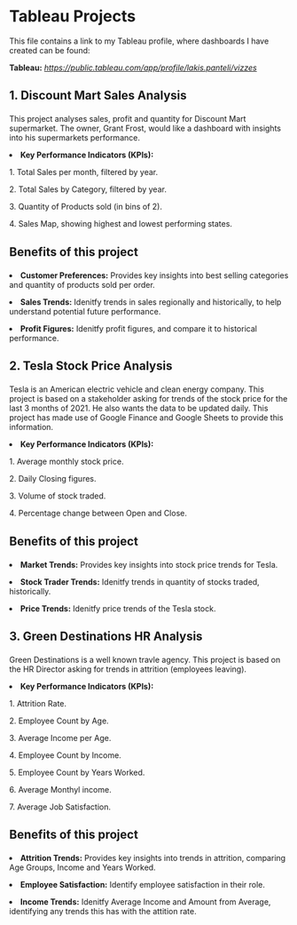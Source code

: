 # Tableau Projects
<p> This file contains a link to my Tableau profile, where dashboards I have created can be found: 

  **<p> Tableau:** *https://public.tableau.com/app/profile/lakis.panteli/vizzes* </p>

## <p> 1. Discount Mart Sales Analysis <p/>
<p> This project analyses sales, profit and quantity for Discount Mart supermarket. The owner, Grant Frost, would like a dashboard with insights into his supermarkets performance.</p>

**<p><li> Key Performance Indicators (KPIs):** </li></p>
<p> 1. Total Sales per month, filtered by year.</p>
<p> 2. Total Sales by Category, filtered by year.</p>
<p> 3. Quantity of Products sold (in bins of 2).</p>
<p> 4. Sales Map, showing highest and lowest performing states.</p>


## <p> Benefits of this project <p/>
**<p> <li> Customer Preferences:** Provides key insights into best selling categories and quantity of products sold per order. <p/>
**<p> <li> Sales Trends:** Idenitfy trends in sales regionally and historically, to help understand potential future performance. <p/>
**<p> <li> Profit Figures:** Idenitfy profit figures, and compare it to historical performance. <p/>

## <p> 2. Tesla Stock Price Analysis <p/>
<p> Tesla is an American electric vehicle and clean energy company. This project is based on a stakeholder asking for trends of the stock price for the last 3 months of 2021. He also wants the data to be updated daily. This project has made use of Google Finance and Google Sheets to provide this information.</p>

**<p><li> Key Performance Indicators (KPIs):** </li></p>
<p> 1. Average monthly stock price.</p>
<p> 2. Daily Closing figures.</p>
<p> 3. Volume of stock traded.</p>
<p> 4. Percentage change between Open and Close.</p>


## <p> Benefits of this project <p/>
**<p> <li> Market Trends:** Provides key insights into stock price trends for Tesla. <p/>
**<p> <li> Stock Trader Trends:** Idenitfy trends in quantity of stocks traded, historically. <p/>
**<p> <li> Price Trends:** Idenitfy price trends of the Tesla stock. <p/>

## <p> 3. Green Destinations HR Analysis <p/>
<p> Green Destinations is a well known travle agency. This project is based on the HR Director asking for trends in attrition (employees leaving). </p>

**<p><li> Key Performance Indicators (KPIs):** </li></p>
<p> 1. Attrition Rate.</p>
<p> 2. Employee Count by Age.</p>
<p> 3. Average Income per Age.</p>
<p> 4. Employee Count by Income.</p>
<p> 5. Employee Count by Years Worked.</p>
<p> 6. Average Monthyl income.</p>
<p> 7. Average Job Satisfaction.</p>

## <p> Benefits of this project <p/>
**<p> <li> Attrition Trends:** Provides key insights into trends in attrition, comparing Age Groups, Income and Years Worked. <p/>
**<p> <li> Employee Satisfaction:** Identify employee satisfaction in their role. <p/>
**<p> <li> Income Trends:** Idenitfy Average Income and Amount from Average, identifying any trends this has with the attition rate. <p/>
